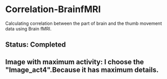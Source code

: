 # Correlation-BrainfMRI
Calculating correlation between the part of brain and the thumb movement data using Brain fMRI.

## Status: Completed

## Image with maximum activity: I choose the "Image_act4".Because it has maximum details.
